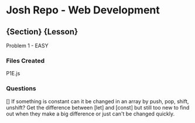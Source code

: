 # Josh Repo - Web Development

## {Section} {Lesson}
Problem 1 - EASY
### Files Created
P1E.js
### Questions
[] If something is constant can it be changed in an array by push, pop, shift, unshift? Get the difference between [let] and [const] but still too new to find out when they make a big difference or just can't be changed quickly.